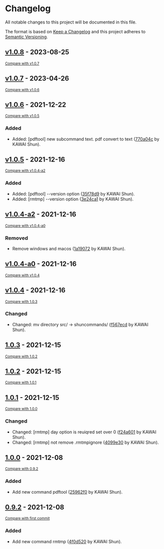 # Changelog
All notable changes to this project will be documented in this file.

The format is based on [Keep a Changelog](http://keepachangelog.com/en/1.0.0/)
and this project adheres to [Semantic Versioning](http://semver.org/spec/v2.0.0.html).

## [v1.0.8](https://github.com/mypaceshun/shuncommands/releases/tag/v1.0.8) - 2023-08-25

<small>[Compare with v1.0.7](https://github.com/mypaceshun/shuncommands/compare/v1.0.7...v1.0.8)</small>


## [v1.0.7](https://github.com/mypaceshun/shuncommands/releases/tag/v1.0.7) - 2023-04-26

<small>[Compare with v1.0.6](https://github.com/mypaceshun/shuncommands/compare/v1.0.6...v1.0.7)</small>


## [v1.0.6](https://github.com/mypaceshun/shuncommands/releases/tag/v1.0.6) - 2021-12-22

<small>[Compare with v1.0.5](https://github.com/mypaceshun/shuncommands/compare/v1.0.5...v1.0.6)</small>

### Added
- Added: [pdftool] new subcommand text. pdf convert to text ([770a04c](https://github.com/mypaceshun/shuncommands/commit/770a04cdfc45655a4fea882faec6a13ac34d7c71) by KAWAI Shun).


## [v1.0.5](https://github.com/mypaceshun/shuncommands/releases/tag/v1.0.5) - 2021-12-16

<small>[Compare with v1.0.4-a2](https://github.com/mypaceshun/shuncommands/compare/v1.0.4-a2...v1.0.5)</small>

### Added
- Added: [pdftool] --version option ([35f78d9](https://github.com/mypaceshun/shuncommands/commit/35f78d92339331d22ae0a0ca3a294ece55290267) by KAWAI Shun).
- Added: [rmtmp] --version option ([3e24ca1](https://github.com/mypaceshun/shuncommands/commit/3e24ca141c94c232503299658f299f13e00b8c5e) by KAWAI Shun).


## [v1.0.4-a2](https://github.com/mypaceshun/shuncommands/releases/tag/v1.0.4-a2) - 2021-12-16

<small>[Compare with v1.0.4-a0](https://github.com/mypaceshun/shuncommands/compare/v1.0.4-a0...v1.0.4-a2)</small>

### Removed
- Remove windows and macos ([1a19072](https://github.com/mypaceshun/shuncommands/commit/1a19072396f7c36ea55b77d18c3c68bad926fea3) by KAWAI Shun).


## [v1.0.4-a0](https://github.com/mypaceshun/shuncommands/releases/tag/v1.0.4-a0) - 2021-12-16

<small>[Compare with v1.0.4](https://github.com/mypaceshun/shuncommands/compare/v1.0.4...v1.0.4-a0)</small>


## [v1.0.4](https://github.com/mypaceshun/shuncommands/releases/tag/v1.0.4) - 2021-12-16

<small>[Compare with 1.0.3](https://github.com/mypaceshun/shuncommands/compare/1.0.3...v1.0.4)</small>

### Changed
- Changed: mv directory src/ -> shuncommands/ ([f567ecd](https://github.com/mypaceshun/shuncommands/commit/f567ecdfc9a3dc2e8869c40b2e069d99b2a24d3d) by KAWAI Shun).


## [1.0.3](https://github.com/mypaceshun/shuncommands/releases/tag/1.0.3) - 2021-12-15

<small>[Compare with 1.0.2](https://github.com/mypaceshun/shuncommands/compare/1.0.2...1.0.3)</small>


## [1.0.2](https://github.com/mypaceshun/shuncommands/releases/tag/1.0.2) - 2021-12-15

<small>[Compare with 1.0.1](https://github.com/mypaceshun/shuncommands/compare/1.0.1...1.0.2)</small>


## [1.0.1](https://github.com/mypaceshun/shuncommands/releases/tag/1.0.1) - 2021-12-15

<small>[Compare with 1.0.0](https://github.com/mypaceshun/shuncommands/compare/1.0.0...1.0.1)</small>

### Changed
- Changed: [rmtmp] day option is reuiqred set over 0 ([f24a601](https://github.com/mypaceshun/shuncommands/commit/f24a60135279a3f29c7ba62a35844bfd55e37c29) by KAWAI Shun).
- Changed: [rmtmp] not remove .rmtmpignore ([4099e30](https://github.com/mypaceshun/shuncommands/commit/4099e303bdbdf21c98c466b186e4fddf9e70c815) by KAWAI Shun).


## [1.0.0](https://github.com/mypaceshun/shuncommands/releases/tag/1.0.0) - 2021-12-08

<small>[Compare with 0.9.2](https://github.com/mypaceshun/shuncommands/compare/0.9.2...1.0.0)</small>

### Added
- Add new command pdftool ([25962f0](https://github.com/mypaceshun/shuncommands/commit/25962f00510c89de4759879312478121ccb50582) by KAWAI Shun).


## [0.9.2](https://github.com/mypaceshun/shuncommands/releases/tag/0.9.2) - 2021-12-08

<small>[Compare with first commit](https://github.com/mypaceshun/shuncommands/compare/f527f4ecc9382eff95095f764a05ab58ec2b2a92...0.9.2)</small>

### Added
- Add new command rmtmp ([4f0d520](https://github.com/mypaceshun/shuncommands/commit/4f0d520364f5bde39763b0836320e8df17ca9638) by KAWAI Shun).


